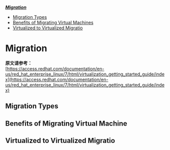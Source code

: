 ***[Migration](https://github.com/Leanna-Lee/MyNotes/blob/master/Virtualization/Migration.md#migration)***
- [Migration Types](https://github.com/Leanna-Lee/MyNotes/blob/master/Virtualization/Migration.md#migration-types)
- [Benefits of Migrating Virtual Machines](https://github.com/Leanna-Lee/MyNotes/blob/master/Virtualization/Migration.md#benefits-of-migrating-virtual-machine)
- [Virtualized to Virtualized Migratio](https://github.com/Leanna-Lee/MyNotes/blob/master/Virtualization/Migration.md#virtualized-to-virtualized-migratio)
# Migration
**原文请参考：**  
[https://access.redhat.com/documentation/en-us/red_hat_enterprise_linux/7/html/virtualization_getting_started_guide/index](https://access.redhat.com/documentation/en-us/red_hat_enterprise_linux/7/html/virtualization_getting_started_guide/index)
## Migration Types

## Benefits of Migrating Virtual Machine
## Virtualized to Virtualized Migratio